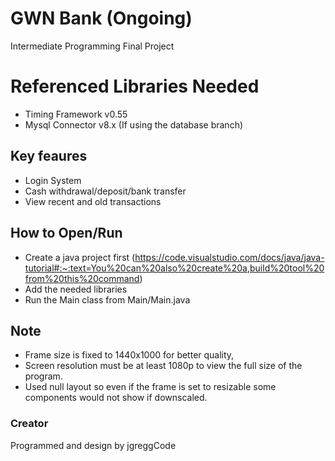 # GWN Bank (Ongoing)
Intermediate Programming Final Project

# Referenced Libraries Needed
- Timing Framework v0.55
- Mysql Connector v8.x (If using the database branch)

## Key feaures
- Login System
- Cash withdrawal/deposit/bank transfer
- View recent and old transactions

## How to Open/Run
- Create a java project first (https://code.visualstudio.com/docs/java/java-tutorial#:~:text=You%20can%20also%20create%20a,build%20tool%20from%20this%20command)
- Add the needed libraries
- Run the Main class from Main/Main.java

## Note
- Frame size is fixed to 1440x1000 for better quality,
- Screen resolution must be at least 1080p to view the full size of the program.
- Used null layout so even if the frame is set to resizable some components would not show if downscaled.

### Creator
Programmed and design by jgreggCode
